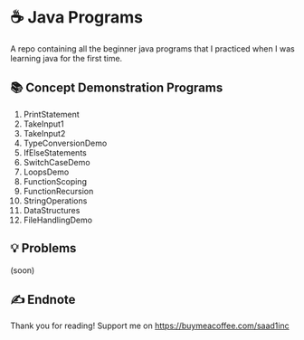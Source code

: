 # ☕ Java Programs
A repo containing all the beginner java programs that I practiced when I was learning java for the first time.

## 📚 Concept Demonstration Programs

1. PrintStatement  
2. TakeInput1  
3. TakeInput2  
4. TypeConversionDemo  
5. IfElseStatements  
6. SwitchCaseDemo  
7. LoopsDemo  
8. FunctionScoping  
9. FunctionRecursion  
10. StringOperations  
11. DataStructures  
12. FileHandlingDemo

## 💡 Problems

(soon)

## ✍️ Endnote
Thank you for reading!
Support me on https://buymeacoffee.com/saad1inc
